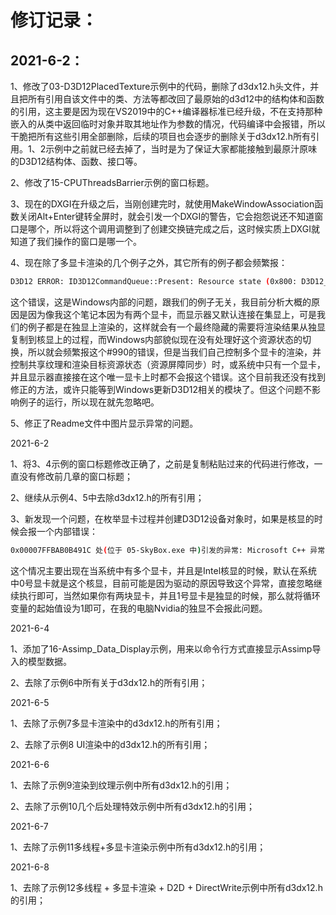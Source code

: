 # 修订记录：

## 2021-6-2：

1、修改了03-D3D12PlacedTexture示例中的代码，删除了d3dx12.h头文件，并且把所有引用自该文件中的类、方法等都改回了最原始的d3d12中的结构体和函数的引用，这主要是因为现在VS2019中的C++编译器标准已经升级，不在支持那种嵌入的从类中返回临时对象并取其地址作为参数的情况，代码编译中会报错，所以干脆把所有这些引用全部删除，后续的项目也会逐步的删除关于d3dx12.h所有引用。1、2示例中之前就已经去掉了，当时是为了保证大家都能接触到最原汁原味的D3D12结构体、函数、接口等。

2、修改了15-CPUThreadsBarrier示例的窗口标题。

3、现在的DXGI在升级之后，当刚创建完时，就使用MakeWindowAssociation函数关闭Alt+Enter键转全屏时，就会引发一个DXGI的警告，它会抱怨说还不知道窗口是哪个，所以将这个调用调整到了创建交换链完成之后，这时候实质上DXGI就知道了我们操作的窗口是哪一个。

4、现在除了多显卡渲染的几个例子之外，其它所有的例子都会频繁报：

```sh
D3D12 ERROR: ID3D12CommandQueue::Present: Resource state (0x800: D3D12_RESOURCE_STATE_COPY_SOURCE) (promoted from COMMON state) of resource (0x000001B737E63E00:'Unnamed ID3D12Resource Object') (subresource: 0) must be in COMMON state when transitioning to use in a different Command List type, because resource state on previous Command List type : D3D12_COMMAND_LIST_TYPE_COPY, is actually incompatible and different from that on the next Command List type : D3D12_COMMAND_LIST_TYPE_DIRECT. [ RESOURCE_MANIPULATION ERROR #990: RESOURCE_BARRIER_MISMATCHING_COMMAND_LIST_TYPE]

```

这个错误，这是Windows内部的问题，跟我们的例子无关，我目前分析大概的原因是因为像我这个笔记本因为有两个显卡，而显示器又默认连接在集显上，可是我们的例子都是在独显上渲染的，这样就会有一个最终隐藏的需要将渲染结果从独显复制到核显上的过程，而Windows内部貌似现在没有处理好这个资源状态的切换，所以就会频繁报这个#990的错误，但是当我们自己控制多个显卡的渲染，并控制共享纹理和渲染目标资源状态（资源屏障同步）时，或系统中只有一个显卡，并且显示器直接接在这个唯一显卡上时都不会报这个错误。这个目前我还没有找到修正的方法，或许只能等到Windows更新D3D12相关的模块了。但这个问题不影响例子的运行，所以现在就先忽略吧。

5、修正了Readme文件中图片显示异常的问题。



2021-6-2

1、将3、4示例的窗口标题修改正确了，之前是复制粘贴过来的代码进行修改，一直没有修改前几章的窗口标题；

2、继续从示例4、5中去除d3dx12.h的所有引用；

3、新发现一个问题，在枚举显卡过程并创建D3D12设备对象时，如果是核显的时候会报一个内部错误：

```sh
0x00007FFBAB0B491C 处(位于 05-SkyBox.exe 中)引发的异常: Microsoft C++ 异常: MONZA::Exception，位于内存位置 0x0000000600D989F4 处。
```

这个情况主要出现在当系统中有多个显卡，并且是Intel核显的时候，默认在系统中0号显卡就是这个核显，目前可能是因为驱动的原因导致这个异常，直接忽略继续执行即可，当然如果你有两块显卡，并且1号显卡是独显的时候，那么就将循环变量的起始值设为1即可，在我的电脑Nvidia的独显不会报此问题。

2021-6-4

1、添加了16-Assimp_Data_Display示例，用来以命令行方式直接显示Assimp导入的模型数据。

2、去除了示例6中所有关于d3dx12.h的所有引用；

2021-6-5

1、去除了示例7多显卡渲染中的d3dx12.h的所有引用；

2、去除了示例8 UI渲染中的d3dx12.h的所有引用；

2021-6-6

1、去除了示例9渲染到纹理示例中所有d3dx12.h的引用；

2、去除了示例10几个后处理特效示例中所有d3dx12.h的引用；

2021-6-7

1、去除了示例11多线程+多显卡渲染示例中所有d3dx12.h的引用；

2021-6-8

1、去除了示例12多线程 + 多显卡渲染 + D2D + DirectWrite示例中所有d3dx12.h的引用；
